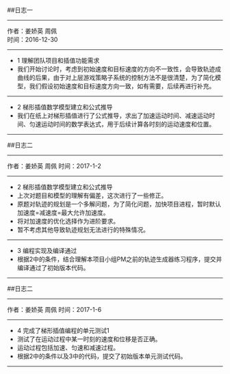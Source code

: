 ##日志一
****
作者：姜娇英 周佩    
时间：2016-12-30
******
* 1 理解团队项目和插值功能需求
 * 我们开始讨论时，考虑到初始速度和目标速度的方向不一致性，会导致轨迹成曲线的后果，由于对上层游戏策略子系统的控制方法不是很清楚，为了简化模型，我们假设初始速度和目标速度方向一致，如有需要，后续再进行补充。
****
* 2 梯形插值数学模型建立和公式推导
 * 我们在纸上对梯形插值进行了公式推导，求出了加速运动时间、减速运动时间、匀速运动时间的数学表达式，用于后续计算各时刻的运动速度和位置。
****

##日志二
****
作者：姜娇英 周佩 
时间：2017-1-2
****
* 2 梯形插值数学模型建立和公式推导
 * 上次对题目和模型的理解有偏差，这次进行了一些修正。
 * 原题对轨迹的规划是一个多解问题，为了简化问题，加快项目进程，暂时默认加速度=减速度=最大允许加速度。
 * 将对加速度的优化选择作为进阶要求。
 * 暂不考虑其他导致轨迹规划无法进行的特殊情况。
******
* 3 编程实现及编译通过
 * 根据2中的条件，结合理解本项目小组PM之前的轨迹生成器练习程序，提交并编译通过了初始版本代码。
**** 


 ##日志二
****
作者：姜娇英 周佩 
时间：2017-1-6
****
* 4 完成了梯形插值编程的单元测试1
 * 测试了在运动过程中某一时刻的速度和位移是否正确。
 * 运动过程包括加速、匀速和减速过程。
 * 根据2中的条件以及3中的代码，提交了初始版本单元测试代码。
 ****
